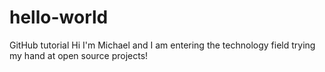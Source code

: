 # hello-world
GitHub tutorial
Hi I'm Michael and I am entering the technology field trying my hand at open source projects!
